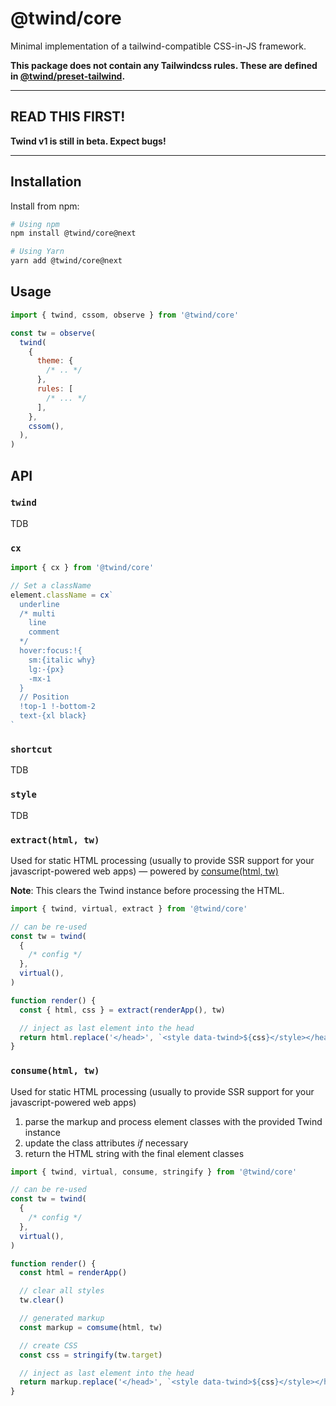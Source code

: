 # @twind/core

Minimal implementation of a tailwind-compatible CSS-in-JS framework.

**This package does not contain any Tailwindcss rules. These are defined in [@twind/preset-tailwind](../preset-tailwind).**

---

## READ THIS FIRST!

**Twind v1 is still in beta. Expect bugs!**

---

## Installation

Install from npm:

```sh
# Using npm
npm install @twind/core@next

# Using Yarn
yarn add @twind/core@next
```

## Usage

```js
import { twind, cssom, observe } from '@twind/core'

const tw = observe(
  twind(
    {
      theme: {
        /* .. */
      },
      rules: [
        /* ... */
      ],
    },
    cssom(),
  ),
)
```

## API

### `twind`

TDB

### `cx`

```js
import { cx } from '@twind/core'

// Set a className
element.className = cx`
  underline
  /* multi
    line
    comment
  */
  hover:focus:!{
    sm:{italic why}
    lg:-{px}
    -mx-1
  }
  // Position
  !top-1 !-bottom-2
  text-{xl black}
`
```

### `shortcut`

TDB

### `style`

TDB

### `extract(html, tw)`

Used for static HTML processing (usually to provide SSR support for your javascript-powered web apps) — powered by [consume(html, tw)](#consumehtml-tw)

**Note**: This clears the Twind instance before processing the HTML.

```js
import { twind, virtual, extract } from '@twind/core'

// can be re-used
const tw = twind(
  {
    /* config */
  },
  virtual(),
)

function render() {
  const { html, css } = extract(renderApp(), tw)

  // inject as last element into the head
  return html.replace('</head>', `<style data-twind>${css}</style></head>`)
}
```

### `consume(html, tw)`

Used for static HTML processing (usually to provide SSR support for your javascript-powered web apps)

1. parse the markup and process element classes with the provided Twind instance
2. update the class attributes _if_ necessary
3. return the HTML string with the final element classes

```js
import { twind, virtual, consume, stringify } from '@twind/core'

// can be re-used
const tw = twind(
  {
    /* config */
  },
  virtual(),
)

function render() {
  const html = renderApp()

  // clear all styles
  tw.clear()

  // generated markup
  const markup = comsume(html, tw)

  // create CSS
  const css = stringify(tw.target)

  // inject as last element into the head
  return markup.replace('</head>', `<style data-twind>${css}</style></head>`)
}
```
